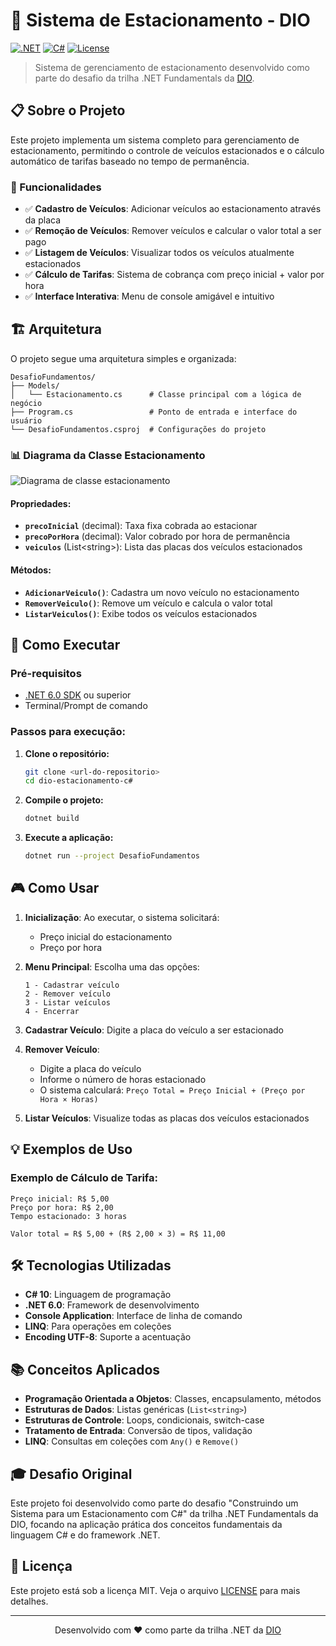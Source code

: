 # 🚗 Sistema de Estacionamento - DIO

[![.NET](https://img.shields.io/badge/.NET-6.0-512BD4?style=flat-square&logo=dotnet)](https://dotnet.microsoft.com/)
[![C#](https://img.shields.io/badge/C%23-239120?style=flat-square&logo=c-sharp&logoColor=white)](https://docs.microsoft.com/en-us/dotnet/csharp/)
[![License](https://img.shields.io/badge/license-MIT-green?style=flat-square)](LICENSE)

> Sistema de gerenciamento de estacionamento desenvolvido como parte do desafio da trilha .NET Fundamentals da [DIO](https://www.dio.me).

## 📋 Sobre o Projeto

Este projeto implementa um sistema completo para gerenciamento de estacionamento, permitindo o controle de veículos estacionados e o cálculo automático de tarifas baseado no tempo de permanência.

### 🎯 Funcionalidades

- ✅ **Cadastro de Veículos**: Adicionar veículos ao estacionamento através da placa
- ✅ **Remoção de Veículos**: Remover veículos e calcular o valor total a ser pago
- ✅ **Listagem de Veículos**: Visualizar todos os veículos atualmente estacionados
- ✅ **Cálculo de Tarifas**: Sistema de cobrança com preço inicial + valor por hora
- ✅ **Interface Interativa**: Menu de console amigável e intuitivo

## 🏗️ Arquitetura

O projeto segue uma arquitetura simples e organizada:

```
DesafioFundamentos/
├── Models/
│   └── Estacionamento.cs      # Classe principal com a lógica de negócio
├── Program.cs                 # Ponto de entrada e interface do usuário
└── DesafioFundamentos.csproj  # Configurações do projeto
```

### 📊 Diagrama da Classe Estacionamento

![Diagrama de classe estacionamento](diagrama_classe_estacionamento.png)

#### Propriedades:
- **`precoInicial`** (decimal): Taxa fixa cobrada ao estacionar
- **`precoPorHora`** (decimal): Valor cobrado por hora de permanência
- **`veiculos`** (List&lt;string&gt;): Lista das placas dos veículos estacionados

#### Métodos:
- **`AdicionarVeiculo()`**: Cadastra um novo veículo no estacionamento
- **`RemoverVeiculo()`**: Remove um veículo e calcula o valor total
- **`ListarVeiculos()`**: Exibe todos os veículos estacionados

## 🚀 Como Executar

### Pré-requisitos
- [.NET 6.0 SDK](https://dotnet.microsoft.com/download/dotnet/6.0) ou superior
- Terminal/Prompt de comando

### Passos para execução:

1. **Clone o repositório:**
   ```bash
   git clone <url-do-repositorio>
   cd dio-estacionamento-c#
   ```

2. **Compile o projeto:**
   ```bash
   dotnet build
   ```

3. **Execute a aplicação:**
   ```bash
   dotnet run --project DesafioFundamentos
   ```

## 🎮 Como Usar

1. **Inicialização**: Ao executar, o sistema solicitará:
   - Preço inicial do estacionamento
   - Preço por hora

2. **Menu Principal**: Escolha uma das opções:
   ```
   1 - Cadastrar veículo
   2 - Remover veículo  
   3 - Listar veículos
   4 - Encerrar
   ```

3. **Cadastrar Veículo**: Digite a placa do veículo a ser estacionado

4. **Remover Veículo**: 
   - Digite a placa do veículo
   - Informe o número de horas estacionado
   - O sistema calculará: `Preço Total = Preço Inicial + (Preço por Hora × Horas)`

5. **Listar Veículos**: Visualize todas as placas dos veículos estacionados

## 💡 Exemplos de Uso

### Exemplo de Cálculo de Tarifa:
```
Preço inicial: R$ 5,00
Preço por hora: R$ 2,00
Tempo estacionado: 3 horas

Valor total = R$ 5,00 + (R$ 2,00 × 3) = R$ 11,00
```

## 🛠️ Tecnologias Utilizadas

- **C# 10**: Linguagem de programação
- **.NET 6.0**: Framework de desenvolvimento
- **Console Application**: Interface de linha de comando
- **LINQ**: Para operações em coleções
- **Encoding UTF-8**: Suporte a acentuação

## 📚 Conceitos Aplicados

- **Programação Orientada a Objetos**: Classes, encapsulamento, métodos
- **Estruturas de Dados**: Listas genéricas (`List<string>`)
- **Estruturas de Controle**: Loops, condicionais, switch-case
- **Tratamento de Entrada**: Conversão de tipos, validação
- **LINQ**: Consultas em coleções com `Any()` e `Remove()`

## 🎓 Desafio Original

Este projeto foi desenvolvido como parte do desafio "Construindo um Sistema para um Estacionamento com C#" da trilha .NET Fundamentals da DIO, focando na aplicação prática dos conceitos fundamentais da linguagem C# e do framework .NET.

## 📄 Licença

Este projeto está sob a licença MIT. Veja o arquivo [LICENSE](LICENSE) para mais detalhes.

---

<div align="center">
  Desenvolvido com ❤️ como parte da trilha .NET da <a href="https://www.dio.me">DIO</a>
</div>
